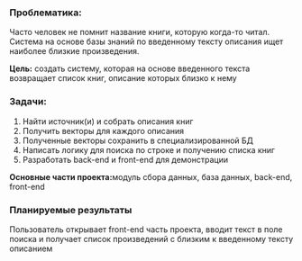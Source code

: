 <h3>Проблематика:</h3>
<p>Часто человек не помнит название книги, которую когда-то читал. Система на основе базы знаний по введенному тексту описания ищет наиболее близкие произведения.</p>

<p><b>Цель:</b> создать систему, которая на основе введенного текста возвращает список книг, описание которых близко к нему</p>

<h3>Задачи:</h3>
<ol>
<li>Найти источник(и) и собрать описания книг</li>
<li>Получить векторы для каждого описания</li>
<li>Полученные векторы сохранить в специализированной БД </li>
<li>Написать логику для поиска по строке и получению списка книг</li>
<li>Разработать back-end и front-end для демонстрации</li>
</ol>

<p><b>Основные части проекта:</b>модуль сбора данных, база данных, back-end, front-end</p>

<h3>Планируемые результаты</h3>

<p>Пользователь открывает front-end часть проекта, вводит текст в поле поиска и получает список произведений с близким к введенному тексту описанием</p>
